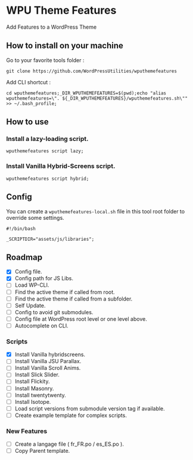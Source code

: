 # WPU Theme Features

Add Features to a WordPress Theme

## How to install on your machine

Go to your favorite tools folder :

```
git clone https://github.com/WordPressUtilities/wputhemefeatures
```

Add CLI shortcut :

```
cd wputhemefeatures;_DIR_WPUTHEMEFEATURES=$(pwd);echo "alias wputhemefeatures=\". ${_DIR_WPUTHEMEFEATURES}/wputhemefeatures.sh\"" >> ~/.bash_profile;
```

## How to use

### Install a lazy-loading script.

`wputhemefeatures script lazy;`

### Install Vanilla Hybrid-Screens script.

`wputhemefeatures script hybrid;`

## Config

You can create a `wputhemefeatures-local.sh` file in this tool root folder to override some settings.

```
#!/bin/bash

_SCRIPTDIR="assets/js/libraries";
```

## Roadmap

- [x] Config file.
- [x] Config path for JS Libs.
- [ ] Load WP-CLI.
- [ ] Find the active theme if called from root.
- [ ] Find the active theme if called from a subfolder.
- [ ] Self Update.
- [ ] Config to avoid git submodules.
- [ ] Config file at WordPress root level or one level above.
- [ ] Autocomplete on CLI.

### Scripts

- [x] Install Vanilla hybridscreens.
- [ ] Install Vanilla JSU Parallax.
- [ ] Install Vanilla Scroll Anims.
- [ ] Install Slick Slider.
- [ ] Install Flickity.
- [ ] Install Masonry.
- [ ] Install twentytwenty.
- [ ] Install Isotope.
- [ ] Load script versions from submodule version tag if available.
- [ ] Create example template for complex scripts.

### New Features

- [ ] Create a langage file ( fr_FR.po / es_ES.po ).
- [ ] Copy Parent template.
